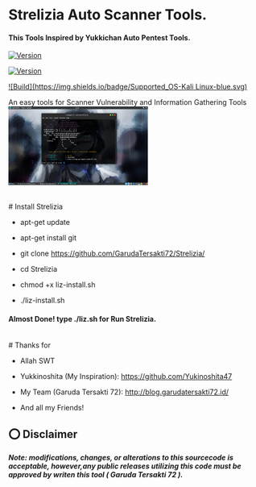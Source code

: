 # Strelizia Auto Scanner Tools.
#### This Tools Inspired by Yukkichan Auto Pentest Tools.

[![Version](https://img.shields.io/badge/Strelizia-0.1-brightgreen.svg?maxAge=259200)]()

[![Version](https://img.shields.io/badge/Codename-Mecha-yellow.svg?maxAge=259200)]()

[![Build](https://img.shields.io/badge/Supported_OS-Kali Linux-blue.svg)]()

An easy tools for Scanner Vulnerability and Information Gathering Tools
<br>
<img src="https://raw.githubusercontent.com/GarudaTersakti72/Strelizia/master/Screenshot%20at%202018-11-07%2020-28-14.png" width="55%"></img>

<br>
# Install Strelizia

- apt-get update

- apt-get install git

- git clone https://github.com/GarudaTersakti72/Strelizia/

- cd Strelizia

- chmod +x liz-install.sh

- ./liz-install.sh

#### Almost Done! type ./liz.sh for Run Strelizia.
<br>
# Thanks for

- Allah SWT

- Yukkinoshita (My Inspiration): https://github.com/Yukinoshita47

- My Team (Garuda Tersakti 72): http://blog.garudatersakti72.id/

- And all my Friends!

## ⭕️ Disclaimer

***Note: modifications, changes, or alterations to this sourcecode is acceptable, however,any public releases utilizing this code must be approved by writen this tool ( Garuda Tersakti 72 ).***

